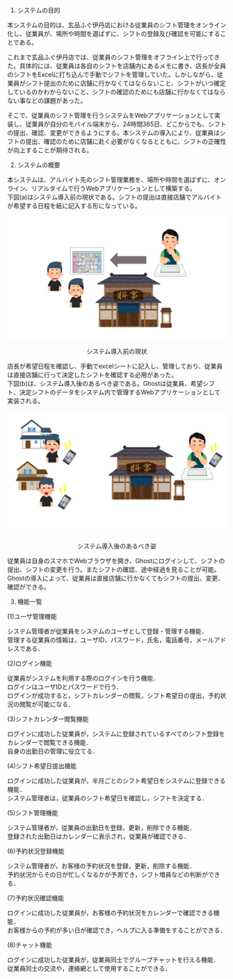 1. システムの目的

本システムの目的は、玄品ふぐ伊丹店における従業員のシフト管理をオンライン化し、従業員が、場所や時間を選ばずに、シフトの登録及び確認を可能にすることである。

これまで玄品ふぐ伊丹店では、従業員のシフト管理をオフライン上で行ってきた。具体的には、従業員は各自のシフトを店舗内にあるメモに書き、店長が全員のシフトをExcelに打ち込んで手動でシフトを管理していた。しかしながら、従業員がシフト提出のために店舗に行かなくてはならないこと、シフトがいつ確定しているのかわからないこと、シフトの確認のためにも店舗に行かなくてはならない事などの課題があった。

そこで、従業員のシフト管理を行うシステムをWebアプリケーションとして実装し、従業員が自分のモバイル端末から、24時間365日、どこからでも、シフトの提出、確認、変更ができるようにする。本システムの導入により、従業員はシフトの提出、確認のために店舗に赴く必要がなくなるとともに、シフトの正確性が向上することが期待される。


2. システムの概要<br>

本システムは、アルバイト先のシフト管理業務を、場所や時間を選ばずに、オンライン、リアルタイムで行うWebアプリケーションとして構築する。<br>
下図(a)はシステム導入前の現状である。シフトの提出は直接店舗でアルバイトが希望する日程を紙に記入する形になっている。

![図(a)](./figure/before.jpg "システム導入前の現状")
<div style="text-align: center;">
システム導入前の現状
</div>

店長が希望日程を確認し、手動でexcelシートに記入し、管理しており、従業員は直接店舗に行って決定したシフトを確認する必用があった。<br>
下図(b)は、システム導入後のあるべき姿である。Ghostは従業員、希望シフト、決定シフトのデータをシステム内で管理するWebアプリケーションとして実装される。

![図(b)](./figure/after.jpg "システム導入後のあるべき姿")
<div style="text-align: center;">
システム導入後のあるべき姿
</div>

従業員は自身のスマホでWebブラウザを開き、Ghostにログインして、シフトの提出、シフトの変更を行う。またシフトの確認、途中経過を見ることが可能。<br>
Ghostの導入によって、従業員は直接店舗に行かなくてもシフトの提出、変更、確認ができる。




3. 機能一覧

(1)ユーザ管理機能

システム管理者が従業員をシステムのユーザとして登録・管理する機能．<br>
管理する従業員の情報は，ユーザID，パスワード，氏名，電話番号，メールアドレスである．<br>

(2)ログイン機能

従業員がシステムを利用する際のログインを行う機能．<br>
ログインはユーザIDとパスワードで行う．<br>
ログインが成功すると，シフトカレンダーの閲覧，シフト希望日の提出，予約状況の閲覧が可能になる．<br>

(3)シフトカレンダー閲覧機能

ログインに成功した従業員が，システムに登録されているすべてのシフト登録をカレンダーで閲覧できる機能．<br>
自身の出勤日の管理に役立てる．<br>

(4)シフト希望日提出機能

ログインに成功した従業員が，半月ごとのシフト希望日をシステムに登録できる機能．<br>
システム管理者は，従業員のシフト希望日を確認し，シフトを決定する．<br>

(5)シフト管理機能

システム管理者が，従業員の出勤日を登録，更新，削除できる機能．<br>
登録された出勤日はカレンダーに表示され，従業員が確認できる．<br>

(6)予約状況登録機能

システム管理者が，お客様の予約状況を登録，更新，削除する機能．<br>
予約状況からその日が忙しくなるかが予測でき，シフト増員などの判断ができる．<br>

(7)予約状況確認機能

ログインに成功した従業員が，お客様の予約状況をカレンダーで確認できる機能．<br>
お客様からの予約が多い日が確認でき，ヘルプに入る準備をすることができる．<br>

(8)チャット機能

ログインに成功した従業員が，従業員同士でグループチャットを行える機能．<br>
従業員同士の交流や，連絡網として使用することができる．<br>



